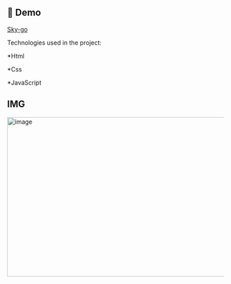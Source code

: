<h2>🚀 Demo</h2>

[Sky-go](https://sky-go-two.vercel.app/)

Technologies used in the project:

*Html

*Css

*JavaScript

<h2>IMG</h2>

<img width="610" height="371" alt="image" src="https://github.com/user-attachments/assets/220a1d0f-bc11-4c0d-b0e8-99e3f43290c0" />



